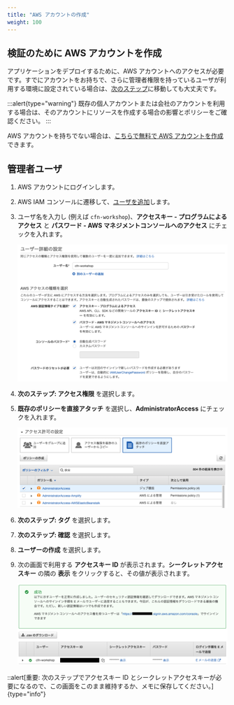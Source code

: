 ```yaml
---
title: "AWS アカウントの作成"
weight: 100
---
```


## 検証のために AWS アカウントを作成

アプリケーションをデプロイするために、AWS アカウントへのアクセスが必要です。すでにアカウントをお持ちで、さらに管理者権限を持っているユーザが利用する環境に設定されている場合は、[次のステップ](../awscli)に移動しても大丈夫です。

:::alert{type="warning"}
既存の個人アカウントまたは会社のアカウントを利用する場合は、そのアカウントにリソースを作成する場合の影響とポリシーをご確認ください。
:::

AWS アカウントを持ちでない場合は、[こちらで無料で AWS アカウントを作成](https://portal.aws.amazon.com/billing/signup)できます。

## 管理者ユーザ

1. AWS アカウントにログインします。
1. AWS IAM コンソールに遷移して、[ユーザを追加](https://console.aws.amazon.com/iam/home?#/users$new)します。
1. ユーザ名を入力し (例えば `cfn-workshop`)、**アクセスキー - プログラムによるアクセス** と **パスワード - AWS マネジメントコンソールへのアクセス** にチェックを入れます。

    ![new-user-1-png](/static/prerequisites/account/new-user-1.ja.png)

1. **次のステップ: アクセス権限** を選択します。
1. **既存のポリシーを直接アタッチ** を選択し、**AdministratorAccess** にチェックを入れます。

    ![new-user-2-png](/static/prerequisites/account/new-user-2.ja.png)

1. **次のステップ: タグ** を選択します。
1. **次のステップ: 確認** を選択します。
1. **ユーザーの作成** を選択します。
1. 次の画面で利用する **アクセスキー ID** が表示されます。**シークレットアクセスキー** の隣の **表示** をクリックすると、その値が表示されます。

    ![new-user-3-png](/static/prerequisites/account/new-user-3.ja.png)

::alert[重要: 次のステップでアクセスキー ID とシークレットアクセスキーが必要になるので、この画面をこのまま維持するか、メモに保存してください。]{type="info"}
